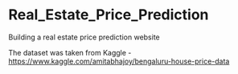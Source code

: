 # Real_Estate_Price_Prediction
Building a real estate price prediction website


The dataset was taken from Kaggle - https://www.kaggle.com/amitabhajoy/bengaluru-house-price-data
